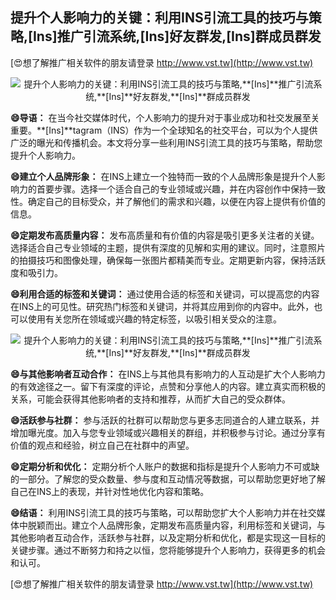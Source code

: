 ## **提升个人影响力的关键：利用INS引流工具的技巧与策略,**[Ins]**推广引流系统,**[Ins]**好友群发,**[Ins]**群成员群发**

[😍想了解推广相关软件的朋友请登录 http://www.vst.tw](http://www.vst.tw)

 <center><img src="https://vst.tw/MP4/tuiguang/png/6.png" alt="提升个人影响力的关键：利用INS引流工具的技巧与策略,**[Ins]**推广引流系统,**[Ins]**好友群发,**[Ins]**群成员群发"></center>

**😄导语：**
在当今社交媒体时代，个人影响力的提升对于事业成功和社交发展至关重要。**[Ins]**tagram（INS）作为一个全球知名的社交平台，可以为个人提供广泛的曝光和传播机会。本文将分享一些利用INS引流工具的技巧与策略，帮助您提升个人影响力。

**😄建立个人品牌形象：**
在INS上建立一个独特而一致的个人品牌形象是提升个人影响力的首要步骤。选择一个适合自己的专业领域或兴趣，并在内容创作中保持一致性。确定自己的目标受众，并了解他们的需求和兴趣，以便在内容上提供有价值的信息。

**😄定期发布高质量内容：**
发布高质量和有价值的内容是吸引更多关注者的关键。选择适合自己专业领域的主题，提供有深度的见解和实用的建议。同时，注意照片的拍摄技巧和图像处理，确保每一张图片都精美而专业。定期更新内容，保持活跃度和吸引力。

**😄利用合适的标签和关键词：**
通过使用合适的标签和关键词，可以提高您的内容在INS上的可见性。研究热门标签和关键词，并将其应用到你的内容中。此外，也可以使用有关您所在领域或兴趣的特定标签，以吸引相关受众的注意。

 <center><img src="https://vst.tw/MP4/tuiguang/png/6.png" alt="提升个人影响力的关键：利用INS引流工具的技巧与策略,**[Ins]**推广引流系统,**[Ins]**好友群发,**[Ins]**群成员群发"></center>

**😄与其他影响者互动合作：**
在INS上与其他具有影响力的人互动是扩大个人影响力的有效途径之一。留下有深度的评论，点赞和分享他人的内容。建立真实而积极的关系，可能会获得其他影响者的支持和推荐，从而扩大自己的受众群体。

**😄活跃参与社群：**
参与活跃的社群可以帮助您与更多志同道合的人建立联系，并增加曝光度。加入与您专业领域或兴趣相关的群组，并积极参与讨论。通过分享有价值的观点和经验，树立自己在社群中的声望。

**😄定期分析和优化：**
定期分析个人账户的数据和指标是提升个人影响力不可或缺的一部分。了解您的受众数量、参与度和互动情况等数据，可以帮助您更好地了解自己在INS上的表现，并针对性地优化内容和策略。

**😄结语：**
利用INS引流工具的技巧与策略，可以帮助您扩大个人影响力并在社交媒体中脱颖而出。建立个人品牌形象，定期发布高质量内容，利用标签和关键词，与其他影响者互动合作，活跃参与社群，以及定期分析和优化，都是实现这一目标的关键步骤。通过不断努力和持之以恒，您将能够提升个人影响力，获得更多的机会和认可。

[😍想了解推广相关软件的朋友请登录 http://www.vst.tw](http://www.vst.tw)



